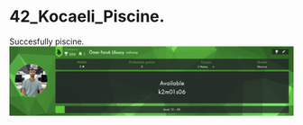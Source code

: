 # 42_Kocaeli_Piscine. 
Succesfully piscine. 
![Profile](https://github.com/omerulusoy41/42_Kocaeli_Piscine/blob/main/ss/Screen%20Shot%202022-10-03%20at%2010.33.00%20AM.png)
